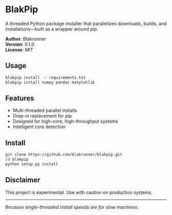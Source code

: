 # BlakPip

A threaded Python package installer that parallelizes downloads, builds, and installations—built as a wrapper around pip.

**Author**: Blakrunner  
**Version**: 0.1.0  
**License**: MIT

## Usage

```bash
blakpip install -r requirements.txt
blakpip install numpy pandas matplotlib
```

## Features

- Multi-threaded parallel installs  
- Drop-in replacement for pip  
- Designed for high-core, high-throughput systems  
- Intelligent core detection  

## Install

```bash
git clone https://github.com/blakrunner/blakpip.git
cd blakpip
python setup.py install
```

## Disclaimer

This project is experimental. Use with caution on production systems.

---

*Because single-threaded install speeds are for slow machines.*
